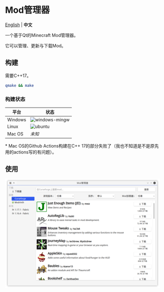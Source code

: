 # Mod管理器

[English](README.md) | **中文**

一个基于Qt的Minecraft Mod管理器。

它可以管理、更新与下载Mod。

## 构建

需要C++17。

```sh
qmake && make
```

### 构建状态

| 平台    | 状态                                                         |
| ------- | ------------------------------------------------------------ |
| Windows | ![windows-mingw](https://github.com/kaniol-lck/modmanager/actions/workflows/windows-mingw.yml/badge.svg) |
| Linux   | ![ubuntu](https://github.com/kaniol-lck/modmanager/actions/workflows/ubuntu.yml/badge.svg) |
| Mac OS  | *未知*                                                       |

\* Mac OS的Github Actions构建在C++ 17的部分失败了（我也不知道是不是原先用的actions写的有问题）。

## 使用

![curseforge_browser](images/curseforge_browser_zh.png)